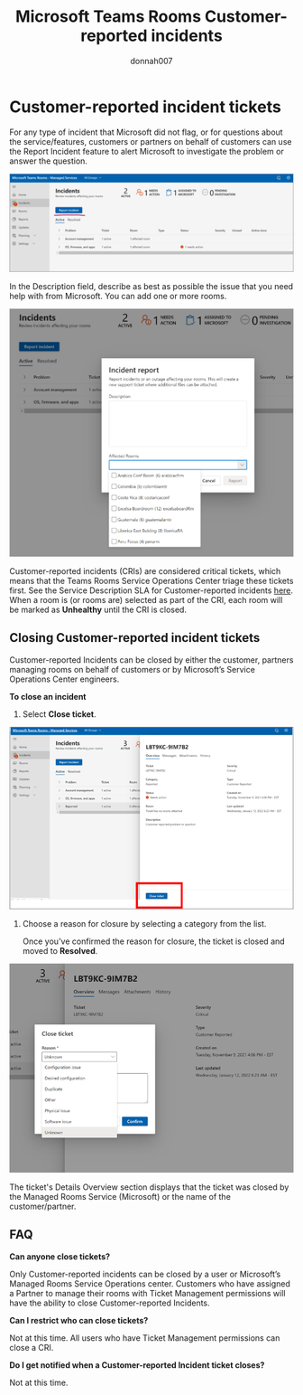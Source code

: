 ﻿---
title: Microsoft Teams Rooms Customer-reported incidents
author: donnah007
ms.author: v-donnahill
ms.date: 5/26/2022
manager: serdars
ms.reviewer: dstrome 
ms.topic: article
ms.tgt.pltfrm: cloud
ms.service: msteams
audience: Admin
ms.collection: 
  - M365-collaboration
  - m365initiative-meetings
appliesto: 
  - Microsoft Teams
ms.localizationpriority: medium
search.appverid: MET150
description: Partners/Customers can manually close incidents and ensure accurate reporting of Room health in MTRP.
---

# Customer-reported incident tickets

For any type of incident that Microsoft did not flag, or for questions about the service/features, customers or partners on behalf of customers can use the Report Incident feature to alert Microsoft to investigate the problem or answer the question.

![screenshot of the Incidents->Report incident](../media/customer-reported-incidents-001.png)

In the Description field, describe as best as possible the issue that you need help with from Microsoft. You can add one or more rooms.

![screenshot of the incident report rooms affected](../media/customer-reported-incidents-002.png)

Customer-reported incidents (CRIs) are considered critical tickets, which means that the Teams Rooms Service Operations Center triage these tickets first. See the Service Description SLA for Customer-reported incidents [here](microsoft-teams-rooms-premium.md). When a room is (or rooms are) selected as part of the CRI, each room will be marked as **Unhealthy** until the CRI is closed.

## Closing Customer-reported incident tickets

Customer-reported Incidents can be closed by either the customer, partners managing rooms on behalf of customers or by Microsoft’s Service Operations Center engineers.

**To close an incident**

1. Select **Close ticket**.

![screenshot of the Incidents Overview details](../media/customer-reported-incidents-003.png)

1. Choose a reason for closure by selecting a category from the list.

   Once you've confirmed the reason for closure, the ticket is closed and moved to **Resolved**.

![screenshot of the closed ticket](../media/customer-reported-incidents-004.png)


The ticket's Details Overview section displays that the ticket was closed by the Managed Rooms Service (Microsoft) or the name of the customer/partner.  

## FAQ

**Can anyone close tickets?**

Only Customer-reported incidents can be closed by a user or Microsoft’s Managed Rooms Service Operations center. Customers who have assigned a Partner to manage their rooms with Ticket Management permissions will have the ability to close Customer-reported Incidents.

**Can I restrict who can close tickets?**

Not at this time. All users who have Ticket Management permissions can close a CRI.

**Do I get notified when a Customer-reported Incident ticket closes?**

Not at this time.
